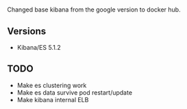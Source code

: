 #

Changed base kibana from the google version to docker hub.

## Versions

- Kibana/ES 5.1.2

## TODO

- Make es clustering work
- Make es data survive pod restart/update
- Make kibana internal ELB
